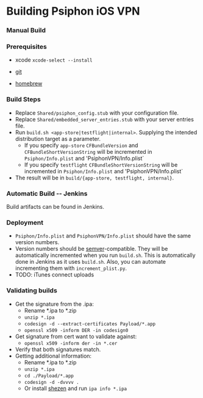 # Building Psiphon iOS VPN

### Manual Build

### Prerequisites
* xcode `xcode-select --install`

* [git](https://git-scm.com/download/mac)

* [homebrew](http://brew.sh/)

### Build Steps
* Replace `Shared/psiphon_config.stub` with your configuration file.
* Replace `Shared/embedded_server_entries.stub` with your server entries file.
* Run `build.sh <app-store|testflight|internal>`. Supplying the intended distribution target as a parameter.
  - If you specify `app-store` `CFBundleVersion` and `CFBundleShortVersionString` will be incremented in `Psiphon/Info.plist` and 'PsiphonVPN/Info.plist`
  - If you specify `testflight` `CFBundleShortVersionString` will be incremented in `Psiphon/Info.plist` and 'PsiphonVPN/Info.plist`
* The result will be in `build/{app-store, testflight, internal}`.

### Automatic Build -- Jenkins
Build artifacts can be found in Jenkins.

### Deployment
* `Psiphon/Info.plist` and `PsiphonVPN/Info.plist` should have the same version numbers.
* Version numbers should be [semver](http://semver.org/)-compatible. They will be automatically incremented when you run `build.sh`. This is automatically done in Jenkins as it uses `build.sh`. Also, you can automate incrementing them with `increment_plist.py`.
* TODO: iTunes connect uploads

### Validating builds
* Get the signature from the .ipa:
  - Rename *.ipa to *.zip
  - `unzip *.ipa`
  - `codesign -d --extract-certificates Payload/*.app`
  - `openssl x509 -inform DER -in codesign0`
* Get signature from cert want to validate against:
  - `openssl x509 -inform der -in *.cer`
* Verify that both signatures match.
* Getting additional information:
  - Rename *.ipa to *.zip
  - `unzip *.ipa`
  - `cd ./Payload/*.app`
  - `codesign -d -dvvvv .`
  - Or install [shezen](https://github.com/nomad/shenzhen) and run `ipa info *.ipa`

